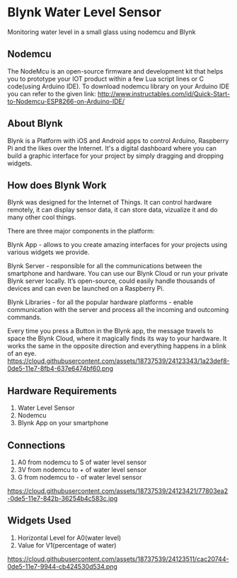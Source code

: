 # Blynk Water Level Sensor
Monitoring water level in a small glass using nodemcu and Blynk

## Nodemcu
The NodeMcu is an open-source firmware and development kit that helps you to prototype your IOT product within a few Lua script lines or C code(using Arduino IDE).
To download nodemcu library on your Arduino IDE you can refer to the given link:
http://www.instructables.com/id/Quick-Start-to-Nodemcu-ESP8266-on-Arduino-IDE/

## About Blynk
Blynk is a Platform with iOS and Android apps to control Arduino, Raspberry Pi and the likes over the Internet.
It's a digital dashboard where you can build a graphic interface for your project by simply dragging and dropping widgets.

## How does Blynk Work
Blynk was designed for the Internet of Things. It can control hardware remotely, it can display sensor data, it can store data, vizualize it and do many other cool things.

There are three major components in the platform:

Blynk App - allows to you create amazing interfaces for your projects using various widgets we provide.

Blynk Server - responsible for all the communications between the smartphone and hardware. You can use our Blynk Cloud or run your private Blynk server locally. It’s open-source, could easily handle thousands of devices and can even be launched on a Raspberry Pi.

Blynk Libraries - for all the popular hardware platforms - enable communication with the server and process all the incoming and outcoming commands.

Every time you press a Button in the Blynk app, the message travels to space the Blynk Cloud, where it magically finds its way to your hardware. It works the same in the opposite direction and everything happens in a blink of an eye.
https://cloud.githubusercontent.com/assets/18737539/24123343/1a23def8-0de5-11e7-8fb4-637e6474bf60.png

## Hardware Requirements
1. Water Level Sensor
2. Nodemcu
3. Blynk App on your smartphone

## Connections
1. A0 from nodemcu to S of water level sensor
2. 3V from nodemcu to + of water level sensor
3. G from nodemcu to - of water level sensor

https://cloud.githubusercontent.com/assets/18737539/24123421/77803ea2-0de5-11e7-842b-36254b4c583c.jpg

## Widgets Used 
1. Horizontal Level for A0(water level)
2. Value for V1(percentage of water)

https://cloud.githubusercontent.com/assets/18737539/24123511/cac20744-0de5-11e7-9944-cb424530d534.png
